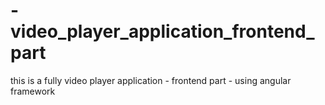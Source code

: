 # -video_player_application_frontend_part
this is a fully video player application - frontend part - using angular framework
